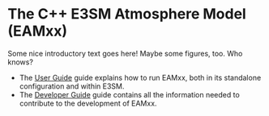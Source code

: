 # The C++ E3SM Atmosphere Model (EAMxx)

Some nice introductory text goes here! Maybe some figures, too. Who knows?

* The [User Guide](user/index.md) guide explains how to run EAMxx, both in
  its standalone configuration and within E3SM.
* The [Developer Guide](dev/index.md) guide contains all the information needed
  to contribute to the development of EAMxx.
